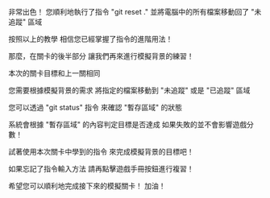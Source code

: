 非常出色！
您順利地執行了指令 "git reset ."
並將電腦中的所有檔案移動回了 "未追蹤" 區域

按照以上的教學
相信您已經掌握了指令的進階用法！

那麼，在關卡的後半部分
讓我們再來進行模擬背景的練習！

本次的關卡目標和上一關相同

您需要根據模擬背景的需求
將指定的檔案移動到 "未追蹤" 或是 "已追蹤" 區域

您可以透過 "git status" 指令
來確認 "暫存區域" 的狀態

系統會根據 "暫存區域" 的內容判定目標是否達成
如果失敗的並不會影響遊戲分數！

試著使用本次關卡中學到的指令
來完成模擬背景的目標吧！

如果忘記了指令輸入方法
請再點擊遊戲手冊按鈕進行複習！

希望您可以順利地完成接下來的模擬關卡！
加油！